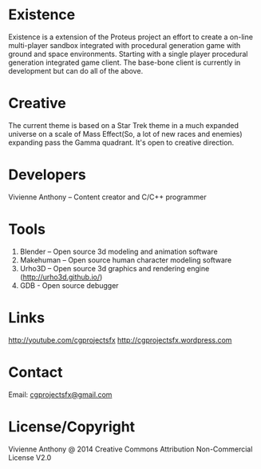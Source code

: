 Existence
==================

Existence is a extension of the Proteus project an effort to create a on-line multi-player sandbox integrated with procedural generation game with ground and space environments. Starting with a single player procedural generation integrated game client. The base-bone client is currently in development but can do all of the above. 

Creative
==================

The current theme is based on a Star Trek theme in a much expanded universe on a scale of Mass Effect(So, a lot of new races and enemies) expanding pass the Gamma quadrant. It's open to creative direction.

Developers
==================
Vivienne Anthony – Content creator and C/C++ programmer 

Tools
================== 
1. Blender – Open source 3d modeling and animation software 
2. Makehuman – Open source human character modeling software 
3. Urho3D – Open source 3d graphics and rendering engine (http://urho3d.github.io/)
4. GDB - Open source debugger 

Links
==================
http://youtube.com/cgprojectsfx
http://cgprojectsfx.wordpress.com

Contact
==================
Email: cgprojectsfx@gmail.com

License/Copyright
================== 
Vivienne Anthony @ 2014 Creative Commons Attribution Non-Commercial License V2.0 
